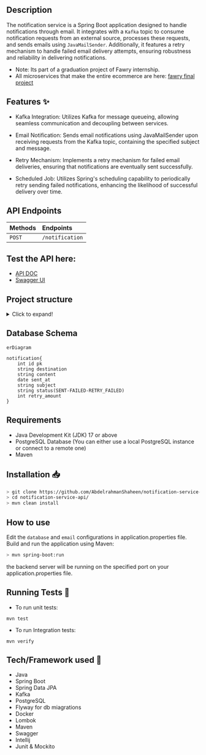 ## Description
The notification service is a Spring Boot application designed to handle notifications through email. It integrates with a `Kafka` topic to consume notification requests from an external source, processes these requests, and sends emails using `JavaMailSender`. Additionally, it features a retry mechanism to handle failed email delivery attempts, ensuring robustness and reliability in delivering notifications.
- Note: Its part of a graduation project of Fawry internship.
- All microservices that make the entire ecommerce are here: [fawry final project](https://github.com/Fawry-Project)

## Features ✨

- Kafka Integration: Utilizes Kafka for message queueing, allowing seamless communication and decoupling between services.

- Email Notification: Sends email notifications using JavaMailSender upon receiving requests from the Kafka topic, containing the specified subject and message.

- Retry Mechanism: Implements a retry mechanism for failed email deliveries, ensuring that notifications are eventually sent successfully.

- Scheduled Job: Utilizes Spring's scheduling capability to periodically retry sending failed notifications, enhancing the likelihood of successful delivery over time.

## API Endpoints

| Methods | Endpoints                                |
| :------ | :--------------------------------------- |
| `POST`  | `/notification`                   |


## Test the API here:
- [API DOC](http://localhost:8080/v3/api-docs)
- [Swagger UI](http://localhost:8080/swagger-ui/index.html)

## Project structure

<details>
<summary>Click to expand!</summary>

```bash
## Project Structure
📦src
 ┣ 📂main
 ┃ ┣ 📂java
 ┃ ┃ ┗ 📂com
 ┃ ┃ ┃ ┗ 📂fawry
 ┃ ┃ ┃ ┃ ┗ 📂notificationService
 ┃ ┃ ┃ ┃ ┃ ┣ 📜KafkaConsumerConfig.java
 ┃ ┃ ┃ ┃ ┃ ┣ 📜Notification.java
 ┃ ┃ ┃ ┃ ┃ ┣ 📜NotificationController.java
 ┃ ┃ ┃ ┃ ┃ ┣ 📜NotificationMapper.java
 ┃ ┃ ┃ ┃ ┃ ┣ 📜NotificationRepo.java
 ┃ ┃ ┃ ┃ ┃ ┣ 📜NotificationRequest.java
 ┃ ┃ ┃ ┃ ┃ ┣ 📜NotificationService.java
 ┃ ┃ ┃ ┃ ┃ ┣ 📜NotificationServiceApplication.java
 ┃ ┃ ┃ ┃ ┃ ┣ 📜RetryFailedEmailJob.java
 ┃ ┃ ┃ ┃ ┃ ┣ 📜Status.java
 ┃ ┃ ┃ ┃ ┃ ┗ 📜Utils.java
 ┃ ┗ 📂resources
 ┃ ┃ ┣ 📂db
 ┃ ┃ ┃ ┗ 📂migration
 ┃ ┃ ┃ ┃ ┣ 📜V1__Notification_DB.sql
 ┃ ┃ ┃ ┃ ┣ 📜V2__Notification_DB.sql
 ┃ ┃ ┃ ┃ ┗ 📜V3__Add_Column_Retry_Amount.sql
 ┃ ┃ ┣ 📂static
 ┃ ┃ ┣ 📂templates
 ┃ ┃ ┗ 📜application.properties
 ┗ 📂test
 ┃ ┗ 📂java
 ┃ ┃ ┗ 📂com
 ┃ ┃ ┃ ┗ 📂fawry
 ┃ ┃ ┃ ┃ ┗ 📂notificationService
 ┃ ┃ ┃ ┃ ┃ ┣ 📜NotificationRepoTest.java
 ┃ ┃ ┃ ┃ ┃ ┣ 📜NotificationServiceTest.java
 ┃ ┃ ┃ ┃ ┃ ┗ 📜RetryFailedEmailJobTest.java
```

</details>

## Database Schema

```mermaid
erDiagram

notification{
    int id pk
    string destination
    string content
    date sent_at
    string subject
    string status(SENT-FAILED-RETRY_FAILED)
    int retry_amount
}
```

## Requirements
- Java Development Kit (JDK) 17 or above
- PostgreSQL Database (You can either use a local PostgreSQL instance or connect to a remote one)
- Maven

## Installation 📥


```bash
> git clone https://github.com/AbdelrahmanShaheen/notification-service-api
> cd notification-service-api/
> mvn clean install
```

## How to use

Edit the `database` and `email` configurations in application.properties file.
Build and run the application using Maven:

```bash
> mvn spring-boot:run
```

the backend server will be running on the specified port on your application.properties file.

## Running Tests 🧪
- To run unit tests:
```shell
mvn test        
```
- To run Integration tests:
```shell
mvn verify        
```


## Tech/Framework used 🧰

- Java
- Spring Boot
- Spring Data JPA
- Kafka
- PostgreSQL
- Flyway for db miagrations
- Docker
- Lombok
- Maven 
- Swagger
- Intellij
- Junit & Mockito
